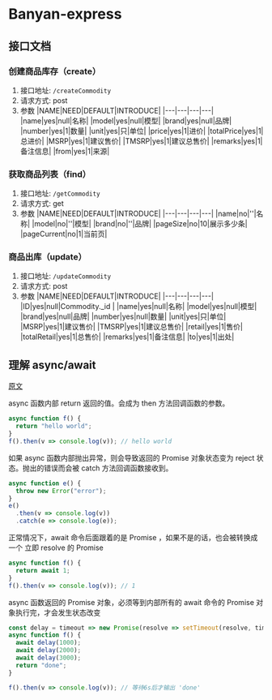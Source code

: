# Banyan-express

## 接口文档

### 创建商品库存（create）

1. 接口地址: `/createCommodity`
2. 请求方式: post
3. 参数
   |NAME|NEED|DEFAULT|INTRODUCE|
   |---|---|---|---|
   |name|yes|null|名称|
   |model|yes|null|模型|
   |brand|yes|null|品牌|
   |number|yes|1|数量|
   |unit|yes|只|单位|
   |price|yes|1|进价|
   |totalPrice|yes|1|总进价|
   |MSRP|yes|1|建议售价|
   |TMSRP|yes|1|建议总售价|
   |remarks|yes|1|备注信息|
   |from|yes|1|来源|

### 获取商品列表（find）

1. 接口地址: `/getCommodity`
2. 请求方式: get
3. 参数
   |NAME|NEED|DEFAULT|INTRODUCE|
   |---|---|---|---|
   |name|no|''|名称|
   |model|no|''|模型|
   |brand|no|''|品牌|
   |pageSize|no|10|展示多少条|
   |pageCurrent|no|1|当前页|

### 商品出库（update）

1. 接口地址: `/updateCommodity`
2. 请求方式: post
3. 参数
   |NAME|NEED|DEFAULT|INTRODUCE|
   |---|---|---|---|
   |ID|yes|null|Commodity.\_id |
   |name|yes|null|名称|
   |model|yes|null|模型|
   |brand|yes|null|品牌|
   |number|yes|null|数量|
   |unit|yes|只|单位|
   |MSRP|yes|1|建议售价|
   |TMSRP|yes|1|建议总售价|
   |retail|yes|1|售价|
   |totalRetail|yes|1|总售价|
   |remarks|yes|1|备注信息|
   |to|yes|1|出处|

## 理解 async/await

[原文](https://juejin.im/post/596e142d5188254b532ce2da)

async 函数内部 return 返回的值。会成为 then 方法回调函数的参数。

```js
async function f() {
  return "hello world";
}
f().then(v => console.log(v)); // hello world
```

如果 async 函数内部抛出异常，则会导致返回的 Promise 对象状态变为 reject 状态。抛出的错误而会被 catch 方法回调函数接收到。

```js
async function e() {
  throw new Error("error");
}
e()
  .then(v => console.log(v))
  .catch(e => console.log(e));
```

正常情况下，await 命令后面跟着的是 Promise ，如果不是的话，也会被转换成一个 立即 resolve 的 Promise

```js
async function f() {
  return await 1;
}
f().then(v => console.log(v)); // 1
```

async 函数返回的 Promise 对象，必须等到内部所有的 await 命令的 Promise 对象执行完，才会发生状态改变

```js
const delay = timeout => new Promise(resolve => setTimeout(resolve, timeout));
async function f() {
  await delay(1000);
  await delay(2000);
  await delay(3000);
  return "done";
}

f().then(v => console.log(v)); // 等待6s后才输出 'done'
```
